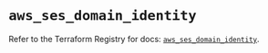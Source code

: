 # `aws_ses_domain_identity`

Refer to the Terraform Registry for docs: [`aws_ses_domain_identity`](https://registry.terraform.io/providers/hashicorp/aws/4.67.0/docs/resources/ses_domain_identity).
